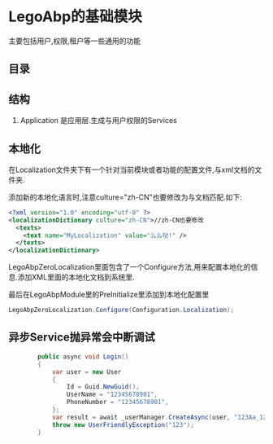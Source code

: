 ﻿# LegoAbp的基础模块

主要包括用户,权限,租户等一些通用的功能

## 目录

## 结构

1. Application 是应用层.生成与用户权限的Services

## 本地化

在Localization文件夹下有一个针对当前模块或者功能的配置文件,与xml文档的文件夹.

添加新的本地化语言时,注意culture="zh-CN"也要修改为与文档匹配.如下:

```xml
<?xml version="1.0" encoding="utf-8" ?>
<localizationDictionary culture="zh-CN">//zh-CN也要修改
  <texts>
    <text name="MyLocalization" value="么么哒!" />
  </texts>
</localizationDictionary>
```

LegoAbpZeroLocalization里面包含了一个Configure方法,用来配置本地化的信息.添加XML里面的本地化文档到系统里.

最后在LegoAbpModule里的PreInitialize里添加到本地化配置里

```c#
LegoAbpZeroLocalization.Configure(Configuration.Localization);
```

## 异步Service抛异常会中断调试

```c#
        public async void Login()
        {
            var user = new User
            {
                Id = Guid.NewGuid(),
                UserName = "12345678901",
                PhoneNumber = "12345678901",
            };
            var result = await _userManager.CreateAsync(user, "123Aa_123");
            throw new UserFriendlyException("123");
        }
```
